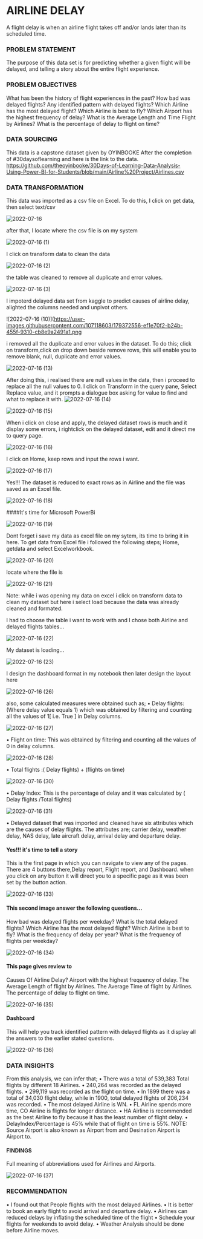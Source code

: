 # AIRLINE DELAY
A flight delay is when an airline flight takes off and/or lands later than its scheduled time.


### PROBLEM STATEMENT
The purpose of this data set is for predicting whether a given flight will be delayed, and telling a story about the entire flight experience.

### PROBLEM OBJECTIVES
What has been the history of flight experiences in the past?
How bad was delayed flights?
Any identified pattern with delayed flights?
Which Airline has the most delayed flight?
Which Airline is best to fly?
Which Airport has the highest frequency of delay?
What is the Average Length and Time Flight by Airlines?
What is the percentage of delay to flight on time?


### DATA SOURCING
This data is a capstone dataset given by OYINBOOKE After the completion of #30daysoflearning and  here is the link to the data. https://github.com/theoyinbooke/30Days-of-Learning-Data-Analysis-Using-Power-BI-for-Students/blob/main/Airline%20Project/Airlines.csv

### DATA TRANSFORMATION
This data was imported as a csv file on Excel.
To do this, I click on get data, then select text/csv 

![2022-07-16](https://user-images.githubusercontent.com/107118603/179371695-2dd042da-b670-45db-8eb6-d203569cc836.png)




after that, I locate where the csv file is on my system

![2022-07-16 (1)](https://user-images.githubusercontent.com/107118603/179372393-83aeb77e-5a1e-4ddd-979e-0f0086429029.png)





I click on transform data to clean the data

![2022-07-16 (2)](https://user-images.githubusercontent.com/107118603/179372447-bf75963e-eab8-4918-b246-83393848f37b.png)





the table was cleaned to remove all duplicate and error values.

![2022-07-16 (3)](https://user-images.githubusercontent.com/107118603/179372481-bdae3409-6ce1-484c-a982-80bb87eac73d.png)




I impoterd delayed data set from kaggle to predict causes of airline delay, alighted the columns needed and unpivot others.

![2022-07-16 (10)](https://user-images.githubusercontent.com/107118603/179372556-ef1e70f2-b24b-455f-9310-cb8e9a2491a1.png




i removed all the duplicate and error values in the dataset.
To do this;
click on transform,click on drop down beside remove rows, this will enable you to remove blank, null, duplicate and error values.

![2022-07-16 (13)](https://user-images.githubusercontent.com/107118603/179372681-a24606fb-9c6b-4ee3-9b18-47abaeb84e2d.png)




After doing this, i realised there are null values in the data, then i proceed to replace all the null values to 0.
I click on Transform in the query pane, Select Replace value, and it prompts a dialogue box asking for value to find and what to replace it with.
![2022-07-16 (14)](https://user-images.githubusercontent.com/107118603/179372820-d69e3f33-0263-4506-95d5-b35f0ad5b8a5.png)

![2022-07-16 (15)](https://user-images.githubusercontent.com/107118603/179372895-a2b5b993-0cba-4f1d-828c-6beb0a0e853d.png)




When i click on close and apply, the delayed dataset rows is much and it display some errors, i rightclick on the delayed dataset, edit and it direct me to query page.

![2022-07-16 (16)](https://user-images.githubusercontent.com/107118603/179372919-17636d3c-574f-4c83-8b87-e181873b3390.png)



I click on Home, keep rows and input the rows i want.

![2022-07-16 (17)](https://user-images.githubusercontent.com/107118603/179372986-bb12685e-eae1-4e90-b0fe-b4893cce06eb.png)




Yes!!!
The dataset is reduced to exact rows as in Airline and the file was saved as an Excel file.

![2022-07-16 (18)](https://user-images.githubusercontent.com/107118603/179373038-6bd28f71-dbd9-4e9c-8b4b-3412684a5f48.png)




####It's time for Microsoft PowerBi

![2022-07-16 (19)](https://user-images.githubusercontent.com/107118603/179373077-761cab89-dbc3-4d15-ad54-a2e0d672119a.png)




Dont forget i save my data as excel file on my sytem, its time to bring it in here.
To get data from Excel file i followed the following steps;
Home, getdata and select Excelworkbook.

![2022-07-16 (20)](https://user-images.githubusercontent.com/107118603/179373147-cfc9bba0-7b79-487e-b4e7-490ef28f6aad.png)




locate where the file is

![2022-07-16 (21)](https://user-images.githubusercontent.com/107118603/179373155-35049da8-c8b4-46dd-b656-78aec844e440.png)


Note: while i was opening my data on excel i click on transform data to clean my dataset but here i select load because the data was already cleaned and formated.

I had to choose the table i want to work with and I chose both  Airline and delayed flights tables...

![2022-07-16 (22)](https://user-images.githubusercontent.com/107118603/179373186-4f608b64-1347-4db5-b101-64de1dc62379.png)



My dataset is loading...

![2022-07-16 (23)](https://user-images.githubusercontent.com/107118603/179373224-0778d578-4cf8-4f1a-971c-ad745e4154f1.png)



I design the dashboard format in my notebook then later design the layout here

![2022-07-16 (26)](https://user-images.githubusercontent.com/107118603/179373352-331479cb-f04a-4317-b17a-0d134cf4c884.png)




also, some calculated measures were obtained such as;
•	Delay flights: (Where delay value equals 1) which was obtained by filtering and counting all the values of 1[ i.e. True ] in Delay columns.

![2022-07-16 (27)](https://user-images.githubusercontent.com/107118603/179373340-b9991692-5684-49c0-9e9d-5ac1b887517b.png)



•	Flight on time: This was obtained by filtering and counting all the values of 0 in delay columns.

![2022-07-16 (28)](https://user-images.githubusercontent.com/107118603/179373364-0316fe98-7805-4b1e-8ebf-43e81ad0ce06.png)



•	Total flights :( Delay flights) + (flights on time)

![2022-07-16 (30)](https://user-images.githubusercontent.com/107118603/179373381-789971ac-262b-42a0-9194-dcc552f60c9e.png)



•	Delay Index: This is the percentage of delay and it was calculated by ( Delay flights /Total flights) 

![2022-07-16 (31)](https://user-images.githubusercontent.com/107118603/179373389-47469afa-33d0-46a2-a84f-de37975474dd.png)



•	Delayed dataset that was imported and cleaned have six attributes which are the causes of delay flights. The attributes are; carrier delay, weather delay, NAS delay, late aircraft delay, arrival delay and departure delay.



#### Yes!!! it's time to tell a story
This is the first page in which you can navigate to view any of the pages.
There are 4 buttons there,Delay report, Flight report, and Dashboard. when you click on any button it will direct you to a specific page as it was been set by the button action. 

![2022-07-16 (33)](https://user-images.githubusercontent.com/107118603/179371759-ddd115de-cd9c-4f34-80f9-02272acc2090.png)




#### This second image answer the following questions...
How bad was delayed flights per weekday?
What is the total delayed flights?
Which Airline has the most delayed flight?
Which Airline is best to fly?
What is the frequency of delay per year?
What is the frequency of flights per weekday?

![2022-07-16 (34)](https://user-images.githubusercontent.com/107118603/179371769-1fd48324-3ec7-4e80-9721-7aec3432c51d.png)




#### This page gives review to
Causes Of Airline Delay?
Airport with the highest frequency of delay.
The Average Length of flight by Airlines. 
The Average Time of flight by Airlines. 
The percentage of delay to flight on time.

![2022-07-16 (35)](https://user-images.githubusercontent.com/107118603/179371788-d481961b-3bdf-4850-947e-07d84acaf05d.png)




#### Dashboard 
This will help you track identified pattern with delayed flights as it display all the answers to the earlier stated questions.

![2022-07-16 (36)](https://user-images.githubusercontent.com/107118603/179371790-d8789bda-e8ad-4925-b8fb-85b677d59dec.png)




### DATA INSIGHTS
From this analysis, we can infer that;
•	There was a total of 539,383 Total flights by different 18 Airlines.
•	240,264 was recorded as the delayed flights.
•	299,119 was recorded as the flight on time.
•	In 1899 there was a total of 34,030 flight delay, while in 1900, total delayed flights of 206,234 was recorded.
•	The most delayed Airline is WN.
•	FL Airline spends more time, CO Airline is flights  for longer distance.
•	HA Airline is recommended as the best Airline to fly because it has the least number of flight delay.
•	DelayIndex/Percentage is 45% while that of flight on time is 55%.
NOTE: Source Airport is also known as Airport from and Desination Airport is Airport to.



#### FINDINGS
Full meaning of abbreviations used for Airlines and Airports.

![2022-07-16 (37)](https://user-images.githubusercontent.com/107118603/179372270-3cf84de2-e9cc-457c-91e6-7faa51b10d48.png)



### RECOMMENDATION 
•	I found out that People flights with the most delayed Airlines.
•	It is better to book an early flight to avoid arrival and departure delay.
•	Airlines can reduced delays by inflating the scheduled time of the flight
•	Schedule your flights for weekends to avoid delay.
•	Weather Analysis should be done before Airline moves.
